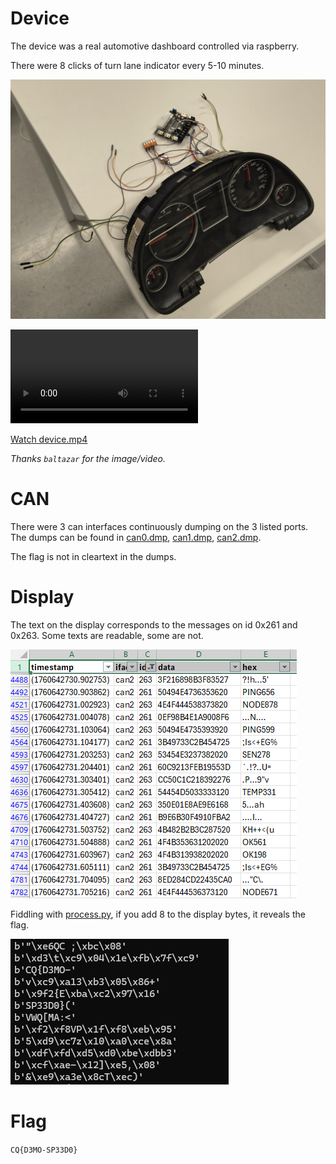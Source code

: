 # Device

The device was a real automotive dashboard controlled via raspberry.

There were 8 clicks of turn lane indicator every 5-10 minutes.

![](workdir/device.jpg)

<video src="workdir/device.mp4" controls ></video>

[Watch device.mp4](workdir/device.mp4)

*Thanks `baltazar` for the image/video.*

# CAN

There were 3 can interfaces continuously dumping on the 3 listed ports. The dumps can be found in [can0.dmp](workdir/dump.zip), [can1.dmp](workdir/dump.zip), [can2.dmp](workdir/dump.zip).

The flag is not in cleartext in the dumps.

# Display

The text on the display corresponds to the messages on id 0x261 and 0x263. Some texts are readable, some are not.

![](screenshots/1.png)

Fiddling with [process.py](workdir/process.py), if you add 8 to the display bytes, it reveals the flag.

![](screenshots/2.png)

# Flag
`CQ{D3MO-SP33D0}`
